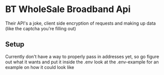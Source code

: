 # BT WholeSale Broadband Api
Their API's a joke, client side encryption of requests and making up data (like the captcha you're filling out)

## Setup
Currently don't have a way to properly pass in addresses yet, so go figure out what it wants and put it inside the .env
look at the .env-example for an example on how it could look like